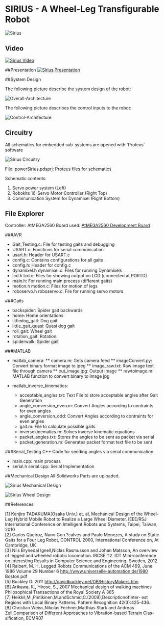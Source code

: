 # SIRIUS - A Wheel-Leg Transfigurable Robot

![Sirius](https://upload.wikimedia.org/wikipedia/commons/b/bc/Sirius-robot.jpg)


## Video

[![Sirius Video](http://img.youtube.com/vi/tceGkQNUUpM/0.jpg)](https://youtu.be/tceGkQNUUpM)

##Presentation
[![Sirius Presentation](https://upload.wikimedia.org/wikipedia/commons/7/7e/Sirius-ppt.png)](http://www.slideshare.net/soumyadeepmukherjee17/hm2015-52970964)

##System Design

The following picture describe the system design of the robot:

![Overall-Architecture](https://upload.wikimedia.org/wikipedia/commons/0/01/Flowchart_detailed.png)

The following picture describes the control inputs to the robot:

![Control-Architecture](https://upload.wikimedia.org/wikipedia/commons/9/9d/Lcd-architecture.png)


## Circuitry

All schematics for embedded sub-systems are opened with 'Proteus' software

![Sirius Circuitry](https://upload.wikimedia.org/wikipedia/commons/8/87/Sirius-ckt.JPG)

File: powerSirius.pdsprj: Proteus files for schematics

Schematic contents:  
1. Servo power system (Left)  
2. Robokits 16-Servo Motor Controller (Right Top)  
3. Communication System for Dynamixel (Right Bottom)


## File Explorer

Controller:  AtMEGA2560
Board used: [AtMEGA2560 Development Board](http://www.nex-robotics.com/products/microcontroller-development-boards/atmega2560-development-board.html)

###AVR
* Gait_Testing.c: File for testing gaits and debugging
* USART.c:	Functions for serial communication
* usart.h: 	Header for USART.c
* config.c:	Contains configurations for all gaits
* config.h: 	Header for config.c
* dynamixel.h dynamixel.c:	Files for running Dynamixels
* lcd.h lcd.c:	Files for showing output on LCD (connected at PORTD)	
* main.h: For running main process (different gaits)
* motion.h motion.c:	Files for motion of legs
* roboservo.h roboservo.c:	File for running servo motors

###Gaits
* backspider: Spider gait backwards
* home:	Home orientations
* littledog_gait: Dog gait
* little_gait_quasi: Quasi dog gait
* roll_gait: Wheel gait
* rotation_gait: Rotation
* spiderwalk: Spider gait

###MATLAB

* matlab_camera:
	** camera.m: Gets camera feed
	** imageConvert.py: Convert binary format image to jpeg
	** image_raw.txt: Raw image text file through camera
	** out_image.jpg: Output image
	** rawtoimage.m: MATLAB function to convert binary to image jpg

* matlab_inverse_kinematics:
	* acceptable_angles.txt: Text File to store acceptable angles after Gait Generation
	* angle_conversion_even.m: Convert Angles according to contraints for even angles
	* angle_conversion_odd: Convert Angles according to contraints for even angles
	* gait.m: File to calculate possible gaits
	* inversekinematics.m: Solves inverse kinematic equations
	* packet_angles.txt: Stores the angles to be sent as packet via serial
	* packet_generation.m: Generates packet format text file to be sent

###Serial_Testing
C++ Code for sending angles via serial communication.
* main.cpp:	main process
* serial.h serial.cpp: Serial Implementation


##Mechanical Design
All Solidworks Parts are uploaded.

![Sirius Mechanical Design](https://upload.wikimedia.org/wikipedia/commons/8/82/MechD-sirius.jpg)

![Sirius Wheel Design](https://upload.wikimedia.org/wikipedia/commons/6/6e/WheelSirius.jpg)

##References

[1] Kenjiro TADAKUMA(Osaka Univ.) et. al, Mechanical Design of the Wheel-Leg Hybrid Mobile Robot to Realize a Large Wheel Diameter. IEEE/RSJ International Conference on Intelligent Robots and Systems, Taipei, Taiwan, 2010  
[2] Carlos Queiroz, Nuno Gon ?calves and Paulo Menezes, A study on Static Gaits for a Four Leg Robot, CONTROL 2000, International Conference on, At Cambridge, UK  
[3] Nils Brynedal Ignell,Niclas Rasmusson and Johan Matsson, An overview of legged and wheeled robotic locomotion. IRCSE ’12. IDT Mini-conference on Interesting Results in Computer Science and Engineering, Sweden, 2012  
[4] Raibert, M. H. Legged Robots Communications of the ACM 499, June 1986 Volume 29 Number 6 http://www.universelle-automation.de/1980 Boston.pdf  
[5] Buckley D. 2011 http://davidbuckley.net/DB/HistoryMakers.htm  
[6] Arikawa, K., Hirose, S., 2007 Mechanical design of walking machines Philosophical Transactions of the Royal Society A 365  
[7] Heikkil,M.,Pietikinen,M.andSchmid,C.(2009),DescriptionofInter- est Regions with Local Binary Patterns. Pattern Recognition 42(3):425-436.  
[8] Christian Weiss,Nikolas Fechner,Matthias Stark and Andreas Zell,Comparison of Different Approaches to Vibration-based Terrain Clas- sification, ECMR07  
